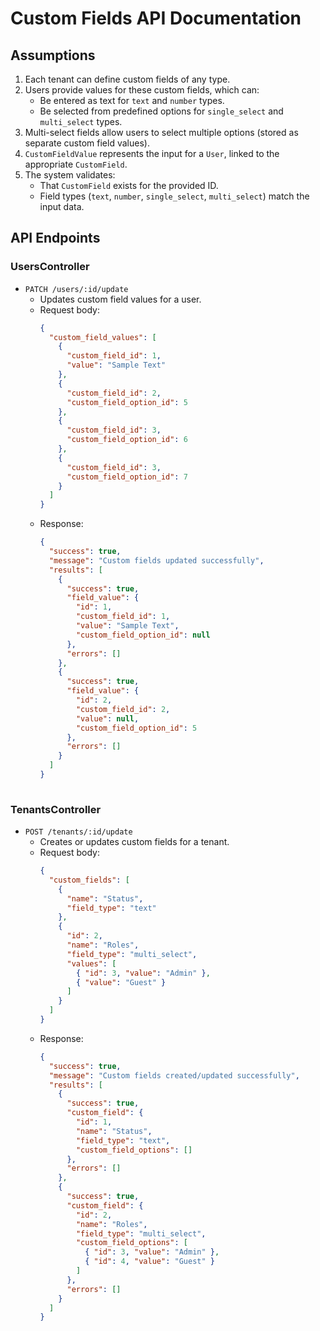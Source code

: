 # Custom Fields API Documentation

## Assumptions
1. Each tenant can define custom fields of any type.
2. Users provide values for these custom fields, which can:
   - Be entered as text for `text` and `number` types.
   - Be selected from predefined options for `single_select` and `multi_select` types.
3. Multi-select fields allow users to select multiple options (stored as separate custom field values).
4. `CustomFieldValue` represents the input for a `User`, linked to the appropriate `CustomField`.
5. The system validates:
   - That `CustomField` exists for the provided ID.
   - Field types (`text`, `number`, `single_select`, `multi_select`) match the input data.

## API Endpoints
### UsersController
- `PATCH /users/:id/update`
  - Updates custom field values for a user.
  - Request body:
    ```json
    {
      "custom_field_values": [
        { 
          "custom_field_id": 1, 
          "value": "Sample Text"
        },
        { 
          "custom_field_id": 2, 
          "custom_field_option_id": 5
        },
        { 
          "custom_field_id": 3, 
          "custom_field_option_id": 6
        },
        { 
          "custom_field_id": 3, 
          "custom_field_option_id": 7
        }
      ]
    }
    
    ```
  - Response:
    ```json
    {
      "success": true,
      "message": "Custom fields updated successfully",
      "results": [
        {
          "success": true,
          "field_value": {
            "id": 1,
            "custom_field_id": 1,
            "value": "Sample Text",
            "custom_field_option_id": null
          },
          "errors": []
        },
        {
          "success": true,
          "field_value": {
            "id": 2,
            "custom_field_id": 2,
            "value": null,
            "custom_field_option_id": 5
          },
          "errors": []
        }
      ]
    }
        
    ```

### TenantsController
- `POST /tenants/:id/update`
  - Creates or updates custom fields for a tenant.
  - Request body:
    ```json
    {
      "custom_fields": [
        {
          "name": "Status",
          "field_type": "text"
        },
        { 
          "id": 2,
          "name": "Roles",
          "field_type": "multi_select",
          "values": [
            { "id": 3, "value": "Admin" },
            { "value": "Guest" }
          ]
        }
      ]
    }
    ```
  - Response:
    ```json
    {
      "success": true,
      "message": "Custom fields created/updated successfully",
      "results": [
        {
          "success": true,
          "custom_field": {
            "id": 1,
            "name": "Status",
            "field_type": "text",
            "custom_field_options": []
          },
          "errors": []
        },
        {
          "success": true,
          "custom_field": {
            "id": 2,
            "name": "Roles",
            "field_type": "multi_select",
            "custom_field_options": [
              { "id": 3, "value": "Admin" },
              { "id": 4, "value": "Guest" }
            ]
          },
          "errors": []
        }
      ]
    }
    ```